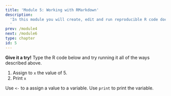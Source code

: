 ```yaml
---
title: 'Module 5: Working with RMarkdown'
description:
  'In this module you will create, edit and run reproducible R code documents using RMarkdown.
  '
prev: /module4
next: /module6
type: chapter
id: 5
---
```


<exercise id="0" title="Learning Outcomes" type="slides">

<slides source="chapter5_00_learning_outcomes">
</slides>

</exercise>

<exercise id="1" title="Introduction to RStudio" type="slides">

<slides source="chapter5_01_introduction_to_Rstudio">
</slides>

</exercise>

<exercise id="2" title="First Steps">

**Give it a try!** Type the R code below and try running it all of the ways described above.

<codeblock id="05_01">

1. Assign to `x` the value of 5.
2. Print `x`

Use `<-` to a assign a value to a variable.
Use `print` to print the variable.

</codeblock>

</exercise>

<exercise id="3" title="Creating an Rmd file" type="slides">

<slides source="chapter5_02_creating_an_Rmd_file">
</slides>

</exercise>

<exercise id="4" title="Creating a Presentation" type="slides">

<slides source="chapter5_03_creating_a_presentation.md">
</slides>

</exercise>

<exercise id="5" title="Creating an R Project" type="slides">

<slides source="chapter5_04_R_project">
</slides>

</exercise>


<exercise id="6" title="Summary and Conclusions" type="slides">

<slides source="chapter5_05_summary_and_conclusions">
</slides>

</exercise>